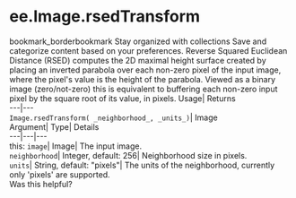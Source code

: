  
#  ee.Image.rsedTransform
bookmark_borderbookmark Stay organized with collections  Save and categorize content based on your preferences.
Reverse Squared Euclidean Distance (RSED) computes the 2D maximal height surface created by placing an inverted parabola over each non-zero pixel of the input image, where the pixel's value is the height of the parabola. Viewed as a binary image (zero/not-zero) this is equivalent to buffering each non-zero input pixel by the square root of its value, in pixels. 
Usage| Returns  
---|---  
`Image.rsedTransform( _neighborhood_, _units_)`| Image  
Argument| Type| Details  
---|---|---  
this: `image`| Image| The input image.  
`neighborhood`| Integer, default: 256| Neighborhood size in pixels.  
`units`| String, default: "pixels"| The units of the neighborhood, currently only 'pixels' are supported.  
Was this helpful?
